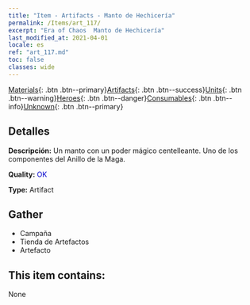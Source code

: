 ```yaml
---
title: "Item - Artifacts - Manto de Hechicería"
permalink: /Items/art_117/
excerpt: "Era of Chaos  Manto de Hechicería"
last_modified_at: 2021-04-01
locale: es
ref: "art_117.md"
toc: false
classes: wide
---
```

 [Materials](/es/Items/){: .btn .btn--primary}[Artifacts](/es/Items/Artifacts/){: .btn .btn--success}[Units](/es/Items/Units/){: .btn .btn--warning}[Heroes](/es/Items/Heroes/){: .btn .btn--danger}[Consumables](/es/Items/Consumables/){: .btn .btn--info}[Unknown](/es/Items/Unknown/){: .btn .btn--primary}

## Detalles
 **Descripción:** Un manto con un poder mágico centelleante. Uno de los componentes del Anillo de la Maga.

 **Quality:** <span style="color: #0000CD">OK</span>

 **Type:** Artifact

## Gather

*    Campaña 
*    Tienda de Artefactos 
*    Artefacto 

## This item contains:

  None

